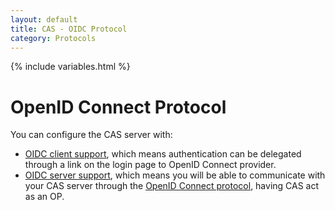 ```yaml
---
layout: default
title: CAS - OIDC Protocol
category: Protocols
---
```


{% include variables.html %}

# OpenID Connect Protocol

You can configure the CAS server with:

* [OIDC client support](../integration/Delegate-Authentication.html), which means authentication can be delegated through a link on the 
login page to OpenID Connect provider. 
* [OIDC server support](../authentication/OIDC-Authentication.html), which means you will be able to communicate with your CAS server 
through the [OpenID Connect protocol](http://openid.net/connect/), having CAS act as an OP.








